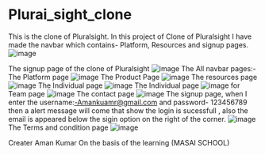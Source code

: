 # Plurai_sight_clone

This is the clone of Pluralsight.
In this project of Clone of Pluralsight I have made the navbar which contains- Platform, Resources and signup pages.
![image](https://user-images.githubusercontent.com/101914524/167175238-71b67bdc-a652-4b25-938f-71f6b140bcda.png)

The signup page of the clone of Pluralsight
![image](https://user-images.githubusercontent.com/101914524/167175383-0c470566-9358-4214-99fc-40e3a19f2ba2.png)
The All navbar pages:- The Platform page
![image](https://user-images.githubusercontent.com/101914524/167177996-80eb12ea-4c63-4441-ab2a-a4c8d60b9798.png)
The Product Page
![image](https://user-images.githubusercontent.com/101914524/167178070-50d9ae52-d573-42a7-a3bd-55dc2f77cf7a.png)
The resources page
![image](https://user-images.githubusercontent.com/101914524/167178133-03892fb8-d536-45b2-95f7-cdf3d957cd23.png)
The Individual page
![image](https://user-images.githubusercontent.com/101914524/167178215-be497f8d-716c-4eb9-9683-e8cb56e72749.png)
The Individual page
![image](https://user-images.githubusercontent.com/101914524/167178354-d9457516-d77e-4347-987e-d7214ee72c58.png)
for Team page
![image](https://user-images.githubusercontent.com/101914524/167178466-fa71f493-d03e-44c2-8035-00ced22ae17f.png)
The contact page
![image](https://user-images.githubusercontent.com/101914524/167178547-ec2b9982-157f-4a95-94f0-53a59e29dd76.png)
The signup page, when I enter the username:-Amankuamr@gmail.com and password- 123456789 then a alert message will come that show the login is sucessfull , also the email is appeared below the sigin option on the right of the corner.
![image](https://user-images.githubusercontent.com/101914524/167178627-0305cb36-c815-4544-968c-62edeb598ccc.png)
The Terms and condition page
![image](https://user-images.githubusercontent.com/101914524/167178739-76e5fbc7-c3bc-466c-badb-bd6ba3a354a4.png)

Creater
Aman Kumar
On the basis of the learning (MASAI SCHOOL)


